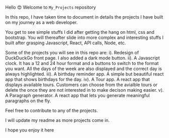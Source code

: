 Hello 😍
Welcome to `My_Projects` repository

In this repo, I have taken time to document in details the projects I have built on my journey as a web developer.

You get to see simple stuffs I did after getting the hang on html, css and bootstrap. You will thereafter slide into more complex and interesting stuffs I built after grasping Javascript, React, API calls, Node, etc.

Some of the projects you will see in this repo are: i). Redesign of DuckDuckGo front page. I also added a dark mode button. ii). A Javascript clock. It has a 12 and 24 hour format and a buttons to switch to the format you want. All the days of the week are also displayed and the correct day is always highlighted. iii). A birthday reminder app. A simple but beautiful react app that shows birthdays for the day. iv). A Tour app. A react app that displays available tours. Customers can choose from the avialble tours or delete the once they are not interested in to make decison making easier. v). A Paragraph generator. A react app that lets you generate meaningful paragraphs on the fly.

Feel free to contribute to any of the projects.

I will update my readme as more projects come in.

I hope you enjoy it here
